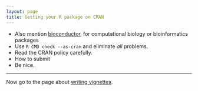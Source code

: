 ```yaml
---
layout: page
title: Getting your R package on CRAN
---
```


- Also mention [bioconductor](http://bioconductor.org), for
  computational biology or bioinformatics packages
- Use `R CMD check --as-cran` and eliminate _all_ problems.
- Read the CRAN policy carefully.
- How to submit
- Be nice.

---

Now go to the page about [writing vignettes](pages/vignettes.html).
